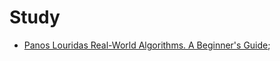 # Study

- [Panos Louridas Real-World Algorithms. A Beginner's Guide](./louridas-real-world-algorithms\README.md);
